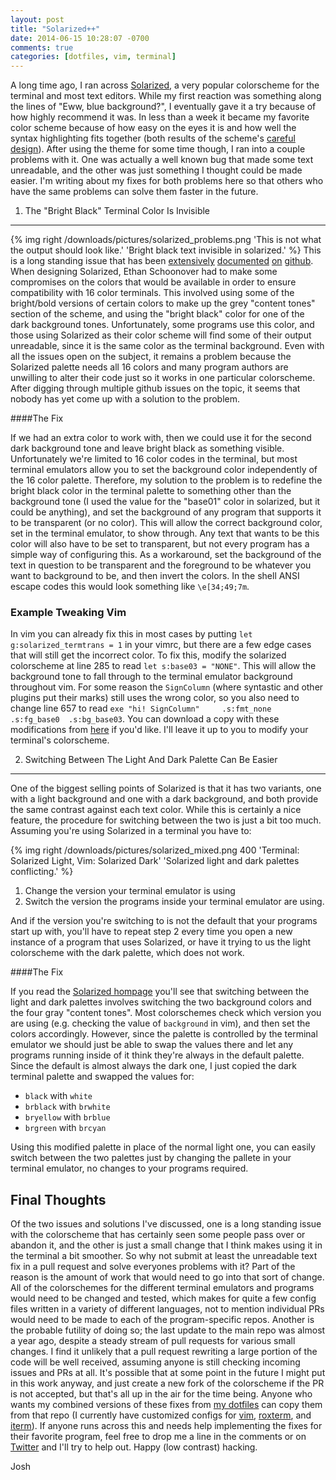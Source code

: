 ```yaml
---
layout: post
title: "Solarized++"
date: 2014-06-15 10:28:07 -0700
comments: true
categories: [dotfiles, vim, terminal]
---
```


A long time ago, I ran across [Solarized](http://ethanschoonover.com/solarized),
a very popular colorscheme for the terminal and most text editors. While my
first reaction was something along the lines of "Eww, blue background?", I
eventually gave it a try because of how highly recommend it was.  In less than a
week it became my favorite color scheme because of how easy on the eyes it is
and how well the syntax highlighting fits together (both results of the scheme's
[careful design](http://ethanschoonover.com/solarized#features)).  After using
the theme for some time though, I ran into a couple problems with it. One was
actually a well known bug that made some text unreadable, and the other was just
something I thought could be made easier. I'm writing about my fixes for both
problems here so that others who have the same problems can solve them faster in
the future.

<!-- MORE -->

1. The "Bright Black" Terminal Color Is Invisible
-------------------------------------------------

{% img right /downloads/pictures/solarized_problems.png 'This is not what the output should look like.' 'Bright black text invisible in solarized.' %}
This is a long standing issue that has been
[extensively](https://github.com/visionmedia/express/issues/1700)
[documented](https://github.com/gruntjs/grunt/issues/181)
[on](https://github.com/altercation/solarized/issues/220)
[github](https://github.com/visionmedia/mocha/issues/802).  When designing
Solarized, Ethan Schoonover had to make some compromises on the colors that
would be available in order to ensure compatibility with 16 color terminals.
This involved using some of the bright/bold versions of certain colors to make
up the grey "content tones" section of the scheme, and using the "bright black"
color for one of the dark background tones. Unfortunately, some programs use
this color, and those using Solarized as their color scheme will find some of
their output unreadable, since it is the same color as the terminal background.
Even with all the issues open on the subject, it remains a problem because the
Solarized palette needs all 16 colors and many program authors are unwilling to
alter their code just so it works in one particular colorscheme.  After digging
through multiple github issues on the topic, it seems that nobody has yet come
up with a solution to the problem.

####The Fix

If we had an extra color to work with, then we could use it for the second dark
background tone and leave bright black as something visible. Unfortunately
we're limited to 16 color codes in the terminal, but most terminal emulators allow
you to set the background color independently of the 16 color palette.
Therefore, my solution to the problem is to redefine the bright black color in
the terminal palette to something other than the background tone (I used the
value for the "base01" color in solarized, but it could be anything), and set
the background of any program that supports it to be transparent (or no color).
This will allow the correct background color, set in the terminal emulator, to
show through. Any text that wants to be this color will also have to be set to
transparent, but not every program has a simple way of configuring this. As a
workaround, set the background of the text in question to be transparent and the
foreground to be whatever you want to background to be, and then invert the
colors. In the shell ANSI escape codes this would look something like
`\e[34;49;7m`.

### Example Tweaking Vim

In vim you can already fix this in most cases by putting `let
g:solarized_termtrans = 1` in your vimrc, but there are a few edge cases that
will still get the incorrect color. To fix this, modify the solarized
colorscheme at line 285 to read `let s:base03 = "NONE"`. This will allow the
background tone to fall through to the terminal emulator background throughout
vim. For some reason the `SignColumn` (where syntastic and other plugins put
their marks) still uses the wrong color, so you also need to change line 657 to
read `exe "hi! SignColumn"     .s:fmt_none   .s:fg_base0  .s:bg_base03`. You can
download a copy with these modifications from
[here](/downloads/code/solarized/solarized-mod.vim) if you'd like. I'll leave it
up to you to modify your terminal's colorscheme.

2. Switching Between The Light And Dark Palette Can Be Easier
-------------------------------------------------------------

One of the biggest selling points of Solarized is that it has two variants, one
with a light background and one with a dark background, and both provide the
same contrast against each text color. While this is certainly a nice feature,
the procedure for switching between the two is just a bit too much. Assuming
you're using Solarized in a terminal you have to:

{% img right /downloads/pictures/solarized_mixed.png 400 'Terminal: Solarized Light, Vim: Solarized Dark' 'Solarized light and dark palettes conflicting.' %}
1. Change the version your terminal emulator is using
2. Switch the version the programs inside your terminal emulator are using.

And if the version you're switching to is not the default that your programs
start up with, you'll have to repeat step 2 every time you open a new instance
of a program that uses Solarized, or have it trying to us the light colorscheme
with the dark palette, which does not work.

####The Fix

If you read the
[Solarized hompage](http://ethanschoonover.com/solarized#usage-development)
you'll see that switching between the light and dark palettes involves switching
the two background colors and the four gray "content tones". Most colorschemes
check which version you are using (e.g. checking the value of `background` in
vim), and then set the colors accordingly. However, since the palette is
controlled by the terminal emulator we should just be able to swap the values
there and let any programs running inside of it think they're always in the
default palette. Since the default is almost always the dark one, I just copied
the dark terminal palette and swapped the values for:

- `black` with `white`
- `brblack` with `brwhite`
- `bryellow` with `brblue`
- `brgreen` with `brcyan`

Using this modified palette in place of the normal light one, you can easily
switch between the two palettes just by changing the pallete in your terminal
emulator, no changes to your programs required.

Final Thoughts
--------------

Of the two issues and solutions I've discussed, one is a long standing issue
with the colorscheme that has certainly seen some people pass over or abandon
it, and the other is just a small change that I think makes using it in the
terminal a bit smoother. So why not submit at least the unreadable text fix in a
pull request and solve everyones problems with it? Part of the reason is the
amount of work that would need to go into that sort of change. All of the
colorschemes for the different terminal emulators and programs would need to be
changed and tested, which makes for quite a few config files written in a
variety of different languages, not to mention individual PRs would need to be
made to each of the program-specific repos. Another is the probable futility of
doing so; the last update to the main repo was almost a year ago, despite a
steady stream of pull requests for various small changes. I find it unlikely
that a pull request rewriting a large portion of the code will be well received,
assuming anyone is still checking incoming issues and PRs at all. It's possible
that at some point in the future I might put in this work anyway, and just
create a new fork of the colorscheme if the PR is not accepted, but that's all
up in the air for the time being. Anyone who wants my combined versions of these
fixes from [my dotfiles](http://github.com/jmatth/dotfiles) can copy them from
that repo (I currently have customized configs for
[vim](https://github.com/jmatth/dotfiles/blob/master/link/.vim/colors/solarized.vim),
[roxterm](https://github.com/jmatth/dotfiles/tree/master/copy/.config/roxterm.sourceforge.net/Colours),
and [iterm](https://github.com/jmatth/dotfiles/tree/master/aux/iterm)). If
anyone runs across this and needs help implementing the fixes for their favorite
program, feel free to drop me a line in the comments or on
[Twitter](http://twitter.com/jmatth92) and I'll try to help out. Happy (low
contrast) hacking.

Josh
